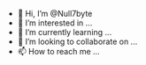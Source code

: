 - 👋 Hi, I’m @Null7byte
- 👀 I’m interested in ...
- 🌱 I’m currently learning ...
- 💞️ I’m looking to collaborate on ...
- 📫 How to reach me ...

<!---
Null7byte/Null7byte is a ✨ special ✨ repository because its `README.md` (this file) appears on your GitHub profile.
You can click the Preview link to take a look at your changes.
--->
